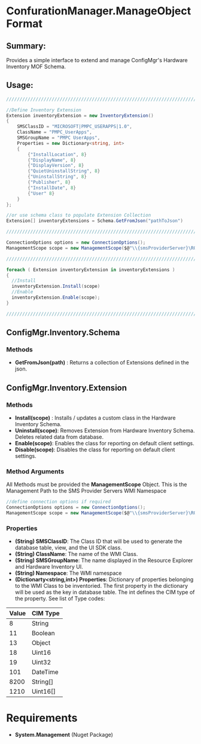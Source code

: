 # **ConfurationManager.ManageObjectFormat**

## **Summary:**
Provides a simple interface to extend and manage ConfigMgr's Hardware Inventory MOF Schema.

## **Usage:**
                
```csharp
///////////////////////////////////////////////////////////////////////////////////////////////////////////

//Define Inventory Extension
Extension inventoryExtension = new InventoryExtension()
{
    SMSClassID = "MICROSOFT|PMPC_USERAPPS|1.0",
    ClassName = "PMPC_UserApps",
    SMSGroupName = "PMPC UserApps",
    Properties = new Dictionary<string, int>
    {
        {"InstallLocation", 8}
        {"DisplayName", 8}
        {"DisplayVersion", 8}
        {"QuietUninstallString", 8}
        {"UninstallString", 8}
        {"Publisher", 8}
        {"InstallDate", 8}
        {"User" 8}
    }
};

//or use schema class to populate Extension Collection
Extension[] inventoryExtensions = Schema.GetFromJson("pathToJson")

///////////////////////////////////////////////////////////////////////////////////////////////////////////

ConnectionOptions options = new ConnectionOptions();
ManagementScope scope = new ManagementScope($@"\\{smsProviderServer}\ROOT\SMS\site_{siteCode}", options);

///////////////////////////////////////////////////////////////////////////////////////////////////////////

foreach ( Extension inventoryExtension in inventoryExtensions )
{
  //Install
  inventoryExtension.Install(scope)  
  //Enable
  inventoryExtension.Enable(scope);
}

///////////////////////////////////////////////////////////////////////////////////////////////////////////
```

## **ConfigMgr.Inventory.Schema**

### **Methods**
- **GetFromJson(path)** : Returns a collection of Extensions defined in the json.

## **ConfigMgr.Inventory.Extension**

### **Methods**

- **Install(scope)** : Installs / updates a custom class in the Hardware Inventory Schema.
- **Uninstall(scope)**: Removes Extension from Hardware Inventory Schema. Deletes related data from database.
- **Enable(scope)**: Enables the class for reporting on default client settings.
- **Disable(scope)**:	Disables the class for reporting on default client settings.

### **Method Arguments**
All Methods must be provided the **ManagementScope** Object. This is the Management Path to the SMS Provider Servers WMI Namespace
```csharp
//define connection options if required
ConnectionOptions options = new ConnectionOptions();
ManagementScope scope = new ManagementScope($@"\\{smsProviderServer}\ROOT\SMS\site_{siteCode}", options);
```

### **Properties**
- **(String) SMSClassID**: The Class ID that will be used to generate the database table, view, and the UI SDK class.
- **(String) ClassName**: The name of the WMI Class. 
- **(String) SMSGroupName**: The name displayed in the Resource Explorer and Hardware Inventory UI.
- **(String) Namespace**: The WMI namespace
- **(Dictionarty<string,int>) Properties**: Dictionary of properties belonging to the WMI Class to be inventoried. The first property in the dictionary will be used as the key in database table. The int defines the CIM type of the property. See list of Type codes:

| Value | CIM Type |
|----------|----------|
| 8 | String |
| 11 | Boolean |
| 13 | Object |
| 18 | Uint16 |
| 19 | Uint32 |
| 101 | DateTime |
| 8200 | String[] |
| 1210 | Uint16[] |

# **Requirements**
- **System.Management** (Nuget Package)
